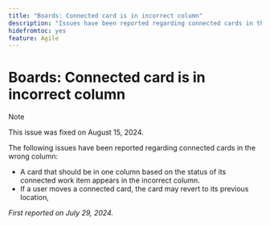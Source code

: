 ```yaml
---
title: "Boards: Connected card is in incorrect column"
description: "Issues have been reported regarding connected cards in the wrong column."
hidefromtoc: yes
feature: Agile
---
```


# Boards: Connected card is in incorrect column

>[!NOTE]
>
>This issue was fixed on August 15, 2024.

The following issues have been reported regarding connected cards in the wrong column:

* A card that should be in one column based on the status of its connected work item appears in the incorrect column.
* If a user moves a connected card, the card may revert to its previous location,

_First reported on July 29, 2024._
